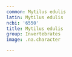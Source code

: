 ```yaml
---
common: Mytilus edulis
latin: Mytilus edulis
ncbi: '6550'
title: Mytilus edulis
group: Invertebrates
image: .na.character

---
```


